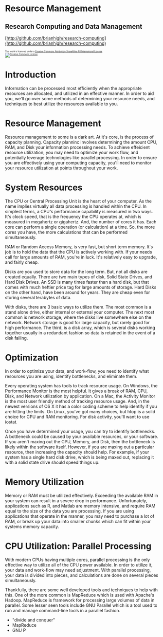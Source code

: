Resource Management
========================================================

Research Computing and Data Management
-------------------------------------------------------
[http://github.com/brianhigh/research-computing](http://github.com/brianhigh/research-computing)

<small style="font-size:.5em">
This work is licensed under a <a rel="license" href="http://creativecommons.org/licenses/by-sa/4.0/">Creative Commons Attribution-ShareAlike 4.0 International License</a>.<br />
<a rel="license" href="http://creativecommons.org/licenses/by-sa/4.0/"><img alt="Creative Commons License" style="border-width:0" src="https://i.creativecommons.org/l/by-sa/4.0/88x31.png" /></a>
</small> 

Introduction
========================================================

Information can be processed most efficiently when the appropriate resources are allocated, and utilized in an effective manner. In order to aid you, we'll go over some methods of determining your resource needs, and techniques to best utilize the resources available to you.

Resource Management
========================================================

Resource management to some is a dark art. At it's core, is the process of capacity planning. Capacity planninc involves determining the amount CPU, RAM, and Disk your information processing needs. To achieve effeicient resource utilization, you may need to optimize your work flow, and potentially leverage technologies like parallel processing. In order to ensure you are effectively using your computing capacity, you'll need to monitor your resource utilization at points throughout your work.

System Resources
========================================================

The CPU or Central Processing Unit is the heart of your computer. As the name implies virtually all data processing is handled within the CPU. In simplest terms, a CPU's performance capability is measured in two ways. It's clock speed, that is the frequency the CPU operates at, which is measured in megahertz or gigahertz. And, the number of cores it has. Each core can perform a single operation (or calculation) at a time. So, the more cores you have, the more calculations that can be performed simultaneously.

RAM or Random Access Memory, is very fast, but short term memory. It's job is to hold the data that the CPU is actively working with. If your needs call for large amounts of RAM, you're in luck. It's relatively easy to upgrade, and fairly cheap.

Disks are you used to store data for the long term. But, not all disks are created equally. There are two main types of disk, Solid State Drives, and Hard Disk Drives. An SSD is many times faster than a hard disk, but that comes with much heftier price tag for large amounts of storage. Hard Disks on the other hand, have been around for years. They are cheap even for storing several terabytes of data.

With disks, there are 3 basic ways to utilize them. The most common is a stand alone drive, either internal or external your computer. The next most common is network storage, where the disks live somewhere else on the network. Network storage is good for large capacity, but rarely good for high performance. The third, is a disk array, which is several disks working together usually in a redundant fashion so data is retained in the event of a disk failing.

Optimization
========================================================

In order to optimize your data, and work-flow, you need to identify what resources you are using, identify bottlenecks, and eliminate them.

Every operating system has tools to track resource usage. On Windows, the Performance Monitor is the most helpful. It gives a break of RAM, CPU, Disk, and Network utilization by application. On a Mac, the Activity Monitor is the most user friendly method of tracking resource usage. And, in the newest versions of OS X it has a color coding scheme to help identify if you are hitting the limits. On Linux, you've got many choices, but htop is a solid choice for CPU and RAM monitoring. For disk activity, you'll want to use iostat.

Once you have determined your usage, you can try to identify bottlenecks. A bottleneck could be caused by your available resources, or your software. If you aren't maxing out the CPU, Memory, and Disk, then the bottleneck is likely within the software itself. However, if you are maxing out a particular resource, then increasing the capacity should help. For example, if your system has a single hard disk drive, which is being maxed out, replacing it with a solid state drive should speed things up.

Memory Utilization
========================================================

Memory or RAM must be utilized effectively. Exceeding the available RAM in your system can result in a severe drop in performance. Unfortunately, applications such as R, and Matlab  are memory intensive, and require RAM equal to the size of the data you are processing. If you are using applications that operate in the manner, you may need to purchase a lot of RAM, or break up your data into smaller chunks which can fit within your systems memory capacity.

CPU Utilization: Parallel Processing
========================================================

With modern CPUs having multiple cores, parallel processing is the only effective way to utilize all of the CPU power available. In order to utilize it, your data and work-flow may need adjustment. With parallel processing, your data is divided into pieces, and calculations are done on several pieces simultaneously.

Thankfully, there are some well developed tools and techniques to help with this. One of the more common is MapReduce which is used with Apache's Hadoop. MapReduce is framework for processing large volumes of data in parallel. Some lesser seen tools include GNU Parallel which is a tool used to run and manage command-line tools in a parallel fashion.

- "divide and conquer"
- MapReduce
- GNU P
